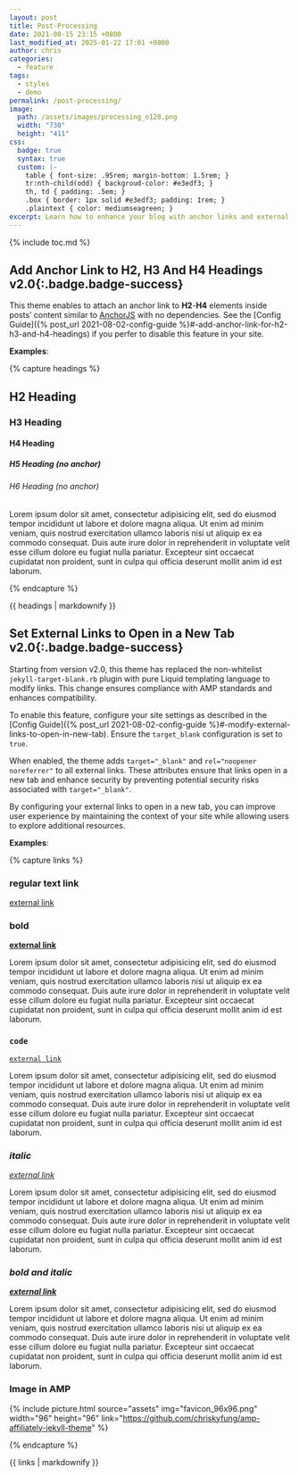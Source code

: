 ```yaml
---
layout: post
title: Post-Processing
date: 2021-08-15 23:15 +0800
last_modified_at: 2025-01-22 17:01 +0800
author: chris
categories:
  - feature
tags:
  - styles
  - demo
permalink: /post-processing/
image:
  path: /assets/images/processing_o128.png
  width: "730"
  height: "411"
css:
  badge: true
  syntax: true
  custom: |-
    table { font-size: .95rem; margin-bottom: 1.5rem; }
    tr:nth-child(odd) { backgroud-color: #e3edf3; }
    th, td { padding: .5em; }
    .box { border: 1px solid #e3edf3; padding: 1rem; }
    .plaintext { color: mediumseagreen; }
excerpt: Learn how to enhance your blog with anchor links and external links that open in new tabs for better user experience and SEO.
---
```


{% include toc.md %}

## Add Anchor Link to H2, H3 And H4 Headings <span>v2.0</span>{:.badge.badge-success}

This theme enables to attach an anchor link to **H2**-**H4** elements inside posts’ content similar to [AnchorJS](https://www.bryanbraun.com/anchorjs/) with no dependencies. See the [Config Guide]({% post_url 2021-08-02-config-guide %}#-add-anchor-link-for-h2-h3-and-h4-headings) if you perfer to disable this feature in your site.

**Examples**:

{% capture headings %}

## H2 Heading

### H3 Heading

#### H4 Heading

##### H5 Heading (_no anchor_)

###### H6 Heading (_no anchor_)

Lorem ipsum dolor sit amet, consectetur adipisicing elit, sed do eiusmod
tempor incididunt ut labore et dolore magna aliqua. Ut enim ad minim veniam,
quis nostrud exercitation ullamco laboris nisi ut aliquip ex ea commodo
consequat. Duis aute irure dolor in reprehenderit in voluptate velit esse
cillum dolore eu fugiat nulla pariatur. Excepteur sint occaecat cupidatat non
proident, sunt in culpa qui officia deserunt mollit anim id est laborum.

{% endcapture %}

<section class="card card-block">
{{ headings | markdownify }}
</section>

## Set External Links to Open in a New Tab <span>v2.0</span>{:.badge.badge-success}

Starting from version <span class="badge badge-success">v2.0</span>, this theme has replaced the non-whitelist `jekyll-target-blank.rb` plugin with pure Liquid templating language to modify links. This change ensures compliance with AMP standards and enhances compatibility.

To enable this feature, configure your site settings as described in the [Config Guide]({% post_url 2021-08-02-config-guide %}#-modify-external-links-to-open-in-new-tab). Ensure the `target_blank` configuration is set to `true`.

When enabled, the theme adds `target="_blank"` and `rel="noopener noreferrer"` to all external links. These attributes ensure that links open in a new tab and enhance security by preventing potential security risks associated with `target="_blank"`.

By configuring your external links to open in a new tab, you can improve user experience by maintaining the context of your site while allowing users to explore additional resources.

**Examples**:

{% capture links %}

### regular text link

[external link](https://github.com/chriskyfung/amp-affiliately-jekyll-theme)

### **bold**

[**external link**](https://github.com/chriskyfung/amp-affiliately-jekyll-theme)

Lorem ipsum dolor sit amet, consectetur adipisicing elit, sed do eiusmod
tempor incididunt ut labore et dolore magna aliqua. Ut enim ad minim veniam,
quis nostrud exercitation ullamco laboris nisi ut aliquip ex ea commodo
consequat. Duis aute irure dolor in reprehenderit in voluptate velit esse
cillum dolore eu fugiat nulla pariatur. Excepteur sint occaecat cupidatat non
proident, sunt in culpa qui officia deserunt mollit anim id est laborum.

### `code`

[`external link`](https://github.com/chriskyfung/amp-affiliately-jekyll-theme)

Lorem ipsum dolor sit amet, consectetur adipisicing elit, sed do eiusmod
tempor incididunt ut labore et dolore magna aliqua. Ut enim ad minim veniam,
quis nostrud exercitation ullamco laboris nisi ut aliquip ex ea commodo
consequat. Duis aute irure dolor in reprehenderit in voluptate velit esse
cillum dolore eu fugiat nulla pariatur. Excepteur sint occaecat cupidatat non
proident, sunt in culpa qui officia deserunt mollit anim id est laborum.

### _italic_

[_external link_](https://github.com/chriskyfung/amp-affiliately-jekyll-theme)

Lorem ipsum dolor sit amet, consectetur adipisicing elit, sed do eiusmod
tempor incididunt ut labore et dolore magna aliqua. Ut enim ad minim veniam,
quis nostrud exercitation ullamco laboris nisi ut aliquip ex ea commodo
consequat. Duis aute irure dolor in reprehenderit in voluptate velit esse
cillum dolore eu fugiat nulla pariatur. Excepteur sint occaecat cupidatat non
proident, sunt in culpa qui officia deserunt mollit anim id est laborum.

### _**bold and italic**_

[_**external link**_](https://github.com/chriskyfung/amp-affiliately-jekyll-theme)

Lorem ipsum dolor sit amet, consectetur adipisicing elit, sed do eiusmod
tempor incididunt ut labore et dolore magna aliqua. Ut enim ad minim veniam,
quis nostrud exercitation ullamco laboris nisi ut aliquip ex ea commodo
consequat. Duis aute irure dolor in reprehenderit in voluptate velit esse
cillum dolore eu fugiat nulla pariatur. Excepteur sint occaecat cupidatat non
proident, sunt in culpa qui officia deserunt mollit anim id est laborum.

### Image in AMP

{% include picture.html source="assets" img="favicon_96x96.png" width="96" height="96" link="https://github.com/chriskyfung/amp-affiliately-jekyll-theme" %}

{% endcapture %}

<section class="card card-block">
{{ links | markdownify }}
</section>
